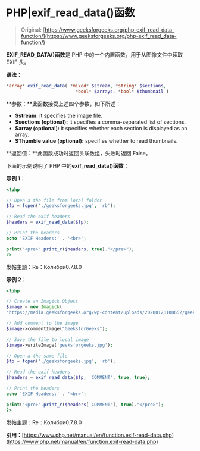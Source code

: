 # PHP|exif_read_data()函数

> Original: [https://www.geeksforgeeks.org/php-exif_read_data-function/](https://www.geeksforgeeks.org/php-exif_read_data-function/)

**EXIF_READ_DATA()函数**是 PHP 中的一个内置函数，用于从图像文件中读取 EXIF 头。

**语法：**

```php
*array* exif_read_data( *mixed* $stream, *string* $sections,
                          *bool* $arrays, *bool* $thumbnail )
```

**参数：**此函数接受上述四个参数，如下所述：

*   **$stream:** it specifies the image file.
*   **$sections (optional):** it specifies a comma-separated list of sections.
*   **$array (optional):** it specifies whether each section is displayed as an array.
*   **$Thumble value (optional):** specifies whether to read thumbnails.

**返回值：**此函数成功时返回关联数组，失败时返回 False。

下面的示例说明了 PHP 中的**exif_read_data()函数**：

**示例 1：**

```php
<?php

// Open a the file from local folder
$fp = fopen('./geeksforgeeks.jpg', 'rb');

// Read the exif headers
$headers = exif_read_data($fp);

// Print the headers
echo 'EXIF Headers:' . '<br>';

print("<pre>".print_r($headers, true)."</pre>");
?>
```

发帖主题：Re：Колибри0.7.8.0

**示例 2：**

```php
<?php   

// Create an Imagick Object 
$image = new Imagick( 
'https://media.geeksforgeeks.org/wp-content/uploads/20200123100652/geeksforgeeks12.jpg'); 

// Add comment to the image  
$image->commentImage("GeeksforGeeks"); 

// Save the file to local image
$image->writeImage('geeksforgeeks.jpg');

// Open a the same file
$fp = fopen('./geeksforgeeks.jpg', 'rb');

// Read the exif headers
$headers = exif_read_data($fp, 'COMMENT', true, true);

// Print the headers
echo 'EXIF Headers:' . '<br>';

print("<pre>".print_r($headers['COMMENT'], true)."</pre>");
?>
```

发帖主题：Re：Колибри0.7.8.0

**引用：**[https://www.php.net/manual/en/function.exif-read-data.php](https://www.php.net/manual/en/function.exif-read-data.php)